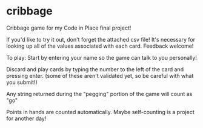 # cribbage
Cribbage game for my Code in Place final project!

If you'd like to try it out, don't forget the attached csv file! It's necessary for looking up all of the values associated with each card.
Feedback welcome!

To play:
Start by entering your name so the game can talk to you personally!

Discard and play cards by typing the number to the left of the card and pressing enter.
  (some of these aren't validated yet, so be careful with what you submit!)

Any string returned during the "pegging" portion of the game will count as "go"

Points in hands are counted automatically. Maybe self-counting is a project for another day!
